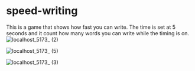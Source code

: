 # speed-writing

This is a game that shows how fast you can write.
The time is set at 5 seconds and it count how many words you can write while the timing is on.
![localhost_5173_ (2)](https://github.com/HawaJeme/speed-writing/assets/114367493/8cfb3e9d-6359-4093-af9f-b02f00f427ee)

![localhost_5173_ (5)](https://github.com/HawaJeme/speed-writing/assets/114367493/3e8ae2f1-ccfb-4807-a860-9832a7c6b938)

![localhost_5173_ (3)](https://github.com/HawaJeme/speed-writing/assets/114367493/ea9c0dfe-65d0-453f-a43a-90b7b0b78f2d)
